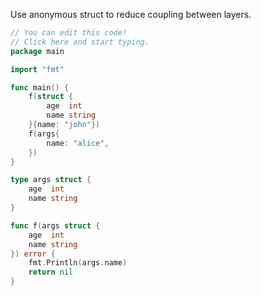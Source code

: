 
Use anonymous struct to reduce coupling between layers.
```go
// You can edit this code!
// Click here and start typing.
package main

import "fmt"

func main() {
	f(struct {
		age  int
		name string
	}{name: "john"})
	f(args{
		name: "alice",
	})
}

type args struct {
	age  int
	name string
}

func f(args struct {
	age  int
	name string
}) error {
	fmt.Println(args.name)
	return nil
}
```
